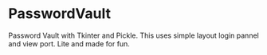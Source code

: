 # PasswordVault
 Password Vault with Tkinter and Pickle. This uses simple layout login pannel and view port. Lite and made for fun.

